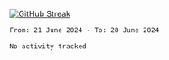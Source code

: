 [![GitHub Streak](https://streak-stats.demolab.com?user=renren-017&theme=sea&hide_border=true&background=DD272700)](https://git.io/streak-stats)

<!--START_SECTION:waka-->

```txt
From: 21 June 2024 - To: 28 June 2024

No activity tracked
```

<!--END_SECTION:waka-->
